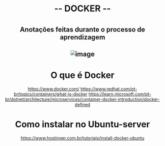 <div align="center">
<h1> -- DOCKER -- <h1/>
<h2> Anotações feitas durante o processo de aprendizagem <h2/>

![image](https://user-images.githubusercontent.com/104859742/201178981-ae2db2d8-ed70-46dc-bd99-22a0a0c7b7a9.png)

# O que é Docker
https://www.docker.com/
https://www.redhat.com/pt-br/topics/containers/what-is-docker
https://learn.microsoft.com/pt-br/dotnet/architecture/microservices/container-docker-introduction/docker-defined


# Como instalar no Ubuntu-server
https://www.hostinger.com.br/tutoriais/install-docker-ubuntu
